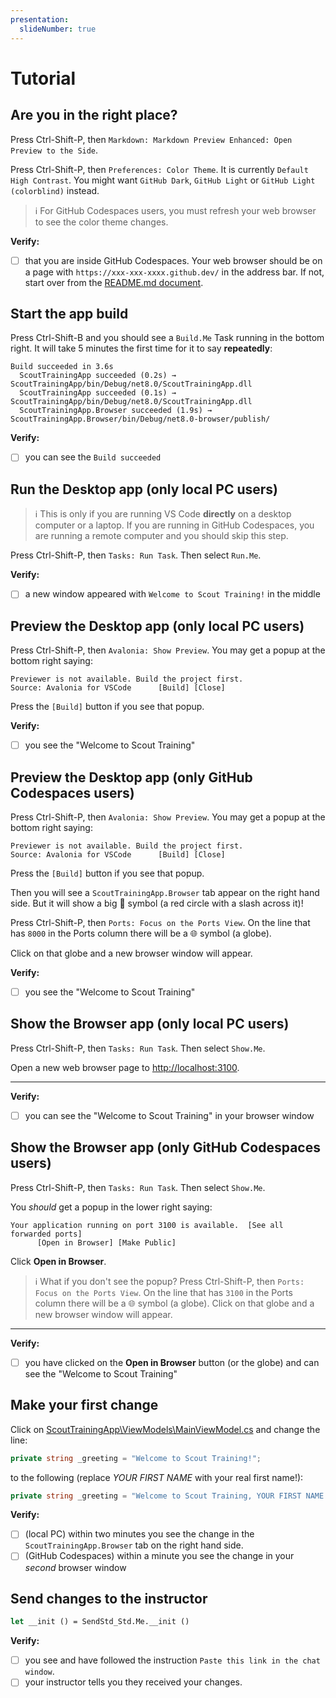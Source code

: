 ```yaml
---
presentation:
  slideNumber: true
---
```


# Tutorial

## Are you in the right place?

Press Ctrl-Shift-P, then `Markdown: Markdown Preview Enhanced: Open Preview to the Side`.

Press Ctrl-Shift-P, then `Preferences: Color Theme`. It is currently `Default High Contrast`. You might want `GitHub Dark`, `GitHub Light` or `GitHub Light (colorblind)` instead.

> ℹ️ For GitHub Codespaces users, you must refresh your web browser to see the color theme changes.

**Verify:**

- [ ] that you are inside GitHub Codespaces. Your web browser should be on a page with `https://xxx-xxx-xxxx.github.dev/` in the address bar. If not, start over from the [README.md document](../README.md).

## Start the app build

Press Ctrl-Shift-B and you should see a `Build.Me` Task running in the bottom right. It will take 5 minutes the first time for it to say **repeatedly**:

```text
Build succeeded in 3.6s
  ScoutTrainingApp succeeded (0.2s) → ScoutTrainingApp/bin/Debug/net8.0/ScoutTrainingApp.dll
  ScoutTrainingApp succeeded (0.1s) → ScoutTrainingApp/bin/Debug/net8.0/ScoutTrainingApp.dll
  ScoutTrainingApp.Browser succeeded (1.9s) → ScoutTrainingApp.Browser/bin/Debug/net8.0-browser/publish/
```

**Verify:**

- [ ] you can see the `Build succeeded`

## Run the Desktop app (only local PC users)

> ℹ️ This is only if you are running VS Code **directly** on a desktop computer or a laptop. If you are running in GitHub Codespaces, you are running a remote computer and you should skip this step.

Press Ctrl-Shift-P, then `Tasks: Run Task`. Then select `Run.Me`.

**Verify:**

- [ ] a new window appeared with `Welcome to Scout Training!` in the middle

## Preview the Desktop app (only local PC users)

Press Ctrl-Shift-P, then `Avalonia: Show Preview`.
You may get a popup at the bottom right saying:

```text
Previewer is not available. Build the project first.
Source: Avalonia for VSCode      [Build] [Close]
```

Press the `[Build]` button if you see that popup.

**Verify:**

- [ ] you see the "Welcome to Scout Training"

## Preview the Desktop app (only GitHub Codespaces users)

Press Ctrl-Shift-P, then `Avalonia: Show Preview`.
You may get a popup at the bottom right saying:

```text
Previewer is not available. Build the project first.
Source: Avalonia for VSCode      [Build] [Close]
```

Press the `[Build]` button if you see that popup.

Then you will see a `ScoutTrainingApp.Browser` tab
appear on the right hand side. But it will show a big 🚫 symbol (a red
circle with a slash across it)!

Press Ctrl-Shift-P, then `Ports: Focus on the Ports View`.
On the line that has `8000` in the Ports column there will be a 🌐 symbol
(a globe).

Click on that globe and a new browser window will appear.

**Verify:**

- [ ] you see the "Welcome to Scout Training"

## Show the Browser app (only local PC users)

Press Ctrl-Shift-P, then `Tasks: Run Task`. Then select `Show.Me`.

Open a new web browser page to <http://localhost:3100>.

---

**Verify:**

- [ ] you can see the "Welcome to Scout Training" in your browser window

## Show the Browser app (only GitHub Codespaces users)

Press Ctrl-Shift-P, then `Tasks: Run Task`. Then select `Show.Me`.

You *should* get a popup in the lower right saying:

```text
Your application running on port 3100 is available.  [See all forwarded ports]
      [Open in Browser] [Make Public]
```

Click **Open in Browser**.

> ℹ️ What if you don't see the popup? Press Ctrl-Shift-P, then `Ports: Focus on the Ports View`. On the line that has `3100` in the Ports column there will be a 🌐 symbol
(a globe). Click on that globe and a new browser window will appear.

---

**Verify:**

- [ ] you have clicked on the **Open in Browser** button (or the globe) and can see the "Welcome to Scout Training"

## Make your first change

Click on [ScoutTrainingApp\ViewModels\MainViewModel.cs](../ScoutTrainingApp/ViewModels/MainViewModel.cs) and change the line:

```csharp
private string _greeting = "Welcome to Scout Training!";
```

to the following (replace *YOUR FIRST NAME* with your real first name!):

```csharp
private string _greeting = "Welcome to Scout Training, YOUR FIRST NAME!";
```

**Verify:**

- [ ] (local PC) within two minutes you see the change in the `ScoutTrainingApp.Browser` tab on the right hand side.
- [ ] (GitHub Codespaces) within a minute you see the change in your *second* browser window

## Send changes to the instructor

```ocaml {cmd="dk" args=["--project-dir", "..", "-s", "$input_file", "Run"]}
let __init () = SendStd_Std.Me.__init ()
```

**Verify:**

- [ ] you see and have followed the instruction `Paste this link in the chat window`.
- [ ] your instructor tells you they received your changes.
